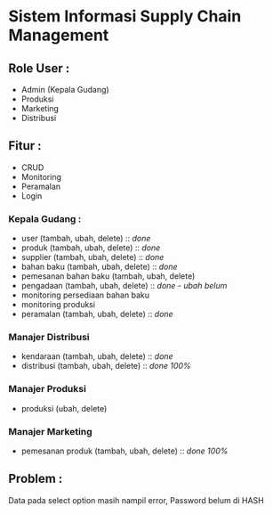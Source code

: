 # Sistem Informasi Supply Chain Management

## Role User :
- Admin (Kepala Gudang)
- Produksi
- Marketing
- Distribusi

## Fitur :
- CRUD
- Monitoring
- Peramalan
- Login

### Kepala Gudang :
- user (tambah, ubah, delete) :: *done*
- produk (tambah, ubah, delete) :: *done*
- supplier (tambah, ubah, delete) :: *done*
- bahan baku (tambah, ubah, delete) :: *done*
- pemesanan bahan baku (tambah, ubah, delete)
- pengadaan (tambah, ubah, delete) :: *done - ubah belum* 
- monitoring persediaan bahan baku
- monitoring produksi
- peramalan (tambah, ubah, delete) :: *done*

### Manajer Distribusi
- kendaraan (tambah, ubah, delete) :: *done*
- distribusi (tambah, ubah, delete) :: *done 100%*

### Manajer Produksi
- produksi (ubah, delete) 

### Manajer Marketing
- pemesanan produk (tambah, ubah, delete) :: *done 100%* 

## Problem :
Data pada select option masih nampil error,
Password belum di HASH

